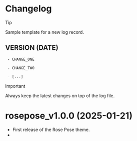 # Changelog

> [!TIP]
>
> Sample template for a new log record.
>
> ## VERSION (DATE)
>
> ` - CHANGE_ONE`
>
> ` - CHANGE_TWO`
>
> ` - [...]`

> [!IMPORTANT]
>
> Always keep the latest changes on top of the log file.

# rosepose_v1.0.0 (2025-01-21)

- First release of the Rose Pose theme.
-
